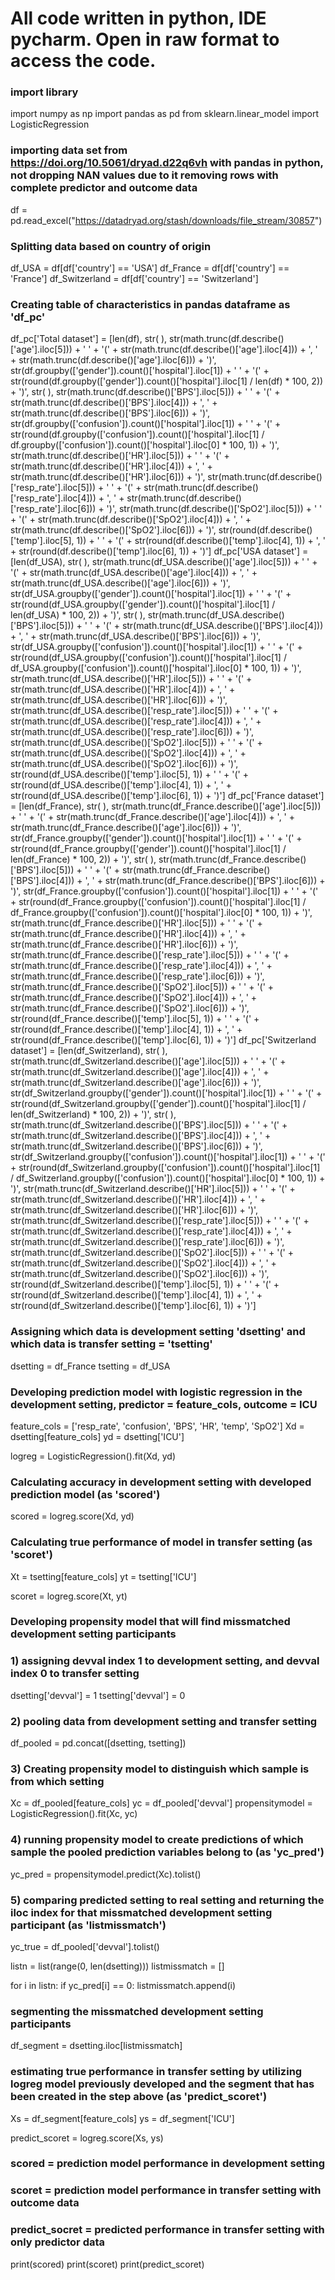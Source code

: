 # All code written in python, IDE pycharm. Open in raw format to access the code.

### import library
import numpy as np
import pandas as pd
from sklearn.linear_model import LogisticRegression

### importing data set from https://doi.org/10.5061/dryad.d22q6vh with pandas in python, not dropping NAN values due to it removing rows with complete predictor and outcome data
df = pd.read_excel("https://datadryad.org/stash/downloads/file_stream/30857")

### Splitting data based on country of origin
df_USA = df[df['country'] == 'USA']
df_France = df[df['country'] == 'France']
df_Switzerland = df[df['country'] == 'Switzerland']

### Creating table of characteristics in pandas dataframe as 'df_pc'
df_pc['Total dataset'] = [len(df),
                          str( ),
                          str(math.trunc(df.describe()['age'].iloc[5])) + ' ' + '(' + str(math.trunc(df.describe()['age'].iloc[4])) + ', ' + str(math.trunc(df.describe()['age'].iloc[6])) + ')',
                          str(df.groupby(['gender']).count()['hospital'].iloc[1]) + ' ' + '(' + str(round(df.groupby(['gender']).count()['hospital'].iloc[1] / len(df) * 100, 2)) + ')',
                          str( ),
                          str(math.trunc(df.describe()['BPS'].iloc[5])) + ' ' + '(' + str(math.trunc(df.describe()['BPS'].iloc[4])) + ', ' + str(math.trunc(df.describe()['BPS'].iloc[6])) + ')',
                          str(df.groupby(['confusion']).count()['hospital'].iloc[1]) + ' ' + '(' + str(round(df.groupby(['confusion']).count()['hospital'].iloc[1] / df.groupby(['confusion']).count()['hospital'].iloc[0] * 100, 1)) + ')',
                          str(math.trunc(df.describe()['HR'].iloc[5])) + ' ' + '(' + str(math.trunc(df.describe()['HR'].iloc[4])) + ', ' + str(math.trunc(df.describe()['HR'].iloc[6])) + ')',
                          str(math.trunc(df.describe()['resp_rate'].iloc[5])) + ' ' + '(' + str(math.trunc(df.describe()['resp_rate'].iloc[4])) + ', ' + str(math.trunc(df.describe()['resp_rate'].iloc[6])) + ')',
                          str(math.trunc(df.describe()['SpO2'].iloc[5])) + ' ' + '(' + str(math.trunc(df.describe()['SpO2'].iloc[4])) + ', ' + str(math.trunc(df.describe()['SpO2'].iloc[6])) + ')',
                          str(round(df.describe()['temp'].iloc[5], 1)) + ' ' + '(' + str(round(df.describe()['temp'].iloc[4], 1)) + ', ' + str(round(df.describe()['temp'].iloc[6], 1)) + ')']
df_pc['USA dataset'] = [len(df_USA),
                          str( ),
                          str(math.trunc(df_USA.describe()['age'].iloc[5])) + ' ' + '(' + str(math.trunc(df_USA.describe()['age'].iloc[4])) + ', ' + str(math.trunc(df_USA.describe()['age'].iloc[6])) + ')',
                          str(df_USA.groupby(['gender']).count()['hospital'].iloc[1]) + ' ' + '(' + str(round(df_USA.groupby(['gender']).count()['hospital'].iloc[1] / len(df_USA) * 100, 2)) + ')',
                          str( ),
                          str(math.trunc(df_USA.describe()['BPS'].iloc[5])) + ' ' + '(' + str(math.trunc(df_USA.describe()['BPS'].iloc[4])) + ', ' + str(math.trunc(df_USA.describe()['BPS'].iloc[6])) + ')',
                          str(df_USA.groupby(['confusion']).count()['hospital'].iloc[1]) + ' ' + '(' + str(round(df_USA.groupby(['confusion']).count()['hospital'].iloc[1] / df_USA.groupby(['confusion']).count()['hospital'].iloc[0] * 100, 1)) + ')',
                          str(math.trunc(df_USA.describe()['HR'].iloc[5])) + ' ' + '(' + str(math.trunc(df_USA.describe()['HR'].iloc[4])) + ', ' + str(math.trunc(df_USA.describe()['HR'].iloc[6])) + ')',
                          str(math.trunc(df_USA.describe()['resp_rate'].iloc[5])) + ' ' + '(' + str(math.trunc(df_USA.describe()['resp_rate'].iloc[4])) + ', ' + str(math.trunc(df_USA.describe()['resp_rate'].iloc[6])) + ')',
                          str(math.trunc(df_USA.describe()['SpO2'].iloc[5])) + ' ' + '(' + str(math.trunc(df_USA.describe()['SpO2'].iloc[4])) + ', ' + str(math.trunc(df_USA.describe()['SpO2'].iloc[6])) + ')',
                          str(round(df_USA.describe()['temp'].iloc[5], 1)) + ' ' + '(' + str(round(df_USA.describe()['temp'].iloc[4], 1)) + ', ' + str(round(df_USA.describe()['temp'].iloc[6], 1)) + ')']
df_pc['France dataset'] = [len(df_France),
                          str( ),
                          str(math.trunc(df_France.describe()['age'].iloc[5])) + ' ' + '(' + str(math.trunc(df_France.describe()['age'].iloc[4])) + ', ' + str(math.trunc(df_France.describe()['age'].iloc[6])) + ')',
                          str(df_France.groupby(['gender']).count()['hospital'].iloc[1]) + ' ' + '(' + str(round(df_France.groupby(['gender']).count()['hospital'].iloc[1] / len(df_France) * 100, 2)) + ')',
                          str( ),
                          str(math.trunc(df_France.describe()['BPS'].iloc[5])) + ' ' + '(' + str(math.trunc(df_France.describe()['BPS'].iloc[4])) + ', ' + str(math.trunc(df_France.describe()['BPS'].iloc[6])) + ')',
                          str(df_France.groupby(['confusion']).count()['hospital'].iloc[1]) + ' ' + '(' + str(round(df_France.groupby(['confusion']).count()['hospital'].iloc[1] / df_France.groupby(['confusion']).count()['hospital'].iloc[0] * 100, 1)) + ')',
                          str(math.trunc(df_France.describe()['HR'].iloc[5])) + ' ' + '(' + str(math.trunc(df_France.describe()['HR'].iloc[4])) + ', ' + str(math.trunc(df_France.describe()['HR'].iloc[6])) + ')',
                          str(math.trunc(df_France.describe()['resp_rate'].iloc[5])) + ' ' + '(' + str(math.trunc(df_France.describe()['resp_rate'].iloc[4])) + ', ' + str(math.trunc(df_France.describe()['resp_rate'].iloc[6])) + ')',
                          str(math.trunc(df_France.describe()['SpO2'].iloc[5])) + ' ' + '(' + str(math.trunc(df_France.describe()['SpO2'].iloc[4])) + ', ' + str(math.trunc(df_France.describe()['SpO2'].iloc[6])) + ')',
                          str(round(df_France.describe()['temp'].iloc[5], 1)) + ' ' + '(' + str(round(df_France.describe()['temp'].iloc[4], 1)) + ', ' + str(round(df_France.describe()['temp'].iloc[6], 1)) + ')']
df_pc['Switzerland dataset'] = [len(df_Switzerland),
                          str( ),
                          str(math.trunc(df_Switzerland.describe()['age'].iloc[5])) + ' ' + '(' + str(math.trunc(df_Switzerland.describe()['age'].iloc[4])) + ', ' + str(math.trunc(df_Switzerland.describe()['age'].iloc[6])) + ')',
                          str(df_Switzerland.groupby(['gender']).count()['hospital'].iloc[1]) + ' ' + '(' + str(round(df_Switzerland.groupby(['gender']).count()['hospital'].iloc[1] / len(df_Switzerland) * 100, 2)) + ')',
                          str( ),
                          str(math.trunc(df_Switzerland.describe()['BPS'].iloc[5])) + ' ' + '(' + str(math.trunc(df_Switzerland.describe()['BPS'].iloc[4])) + ', ' + str(math.trunc(df_Switzerland.describe()['BPS'].iloc[6])) + ')',
                          str(df_Switzerland.groupby(['confusion']).count()['hospital'].iloc[1]) + ' ' + '(' + str(round(df_Switzerland.groupby(['confusion']).count()['hospital'].iloc[1] / df_Switzerland.groupby(['confusion']).count()['hospital'].iloc[0] * 100, 1)) + ')',
                          str(math.trunc(df_Switzerland.describe()['HR'].iloc[5])) + ' ' + '(' + str(math.trunc(df_Switzerland.describe()['HR'].iloc[4])) + ', ' + str(math.trunc(df_Switzerland.describe()['HR'].iloc[6])) + ')',
                          str(math.trunc(df_Switzerland.describe()['resp_rate'].iloc[5])) + ' ' + '(' + str(math.trunc(df_Switzerland.describe()['resp_rate'].iloc[4])) + ', ' + str(math.trunc(df_Switzerland.describe()['resp_rate'].iloc[6])) + ')',
                          str(math.trunc(df_Switzerland.describe()['SpO2'].iloc[5])) + ' ' + '(' + str(math.trunc(df_Switzerland.describe()['SpO2'].iloc[4])) + ', ' + str(math.trunc(df_Switzerland.describe()['SpO2'].iloc[6])) + ')',
                          str(round(df_Switzerland.describe()['temp'].iloc[5], 1)) + ' ' + '(' + str(round(df_Switzerland.describe()['temp'].iloc[4], 1)) + ', ' + str(round(df_Switzerland.describe()['temp'].iloc[6], 1)) + ')']

### Assigning which data is development setting 'dsetting' and which data is transfer setting = 'tsetting'
dsetting = df_France
tsetting = df_USA

### Developing prediction model with logistic regression in the development setting, predictor = feature_cols, outcome = ICU
feature_cols = ['resp_rate', 'confusion', 'BPS', 'HR', 'temp', 'SpO2']
Xd = dsetting[feature_cols]
yd = dsetting['ICU']

logreg = LogisticRegression().fit(Xd, yd)

### Calculating accuracy in development setting with developed prediction model (as 'scored')
scored = logreg.score(Xd, yd)

### Calculating true performance of model in transfer setting (as 'scoret')
Xt = tsetting[feature_cols]
yt = tsetting['ICU']

scoret = logreg.score(Xt, yt)

### Developing propensity model that will find missmatched development setting participants
### 1) assigning devval index 1 to development setting, and devval index 0 to transfer setting
dsetting['devval'] = 1
tsetting['devval'] = 0

### 2) pooling data from development setting and transfer setting
df_pooled = pd.concat([dsetting, tsetting])

### 3) Creating propensity model to distinguish which sample is from which setting
Xc = df_pooled[feature_cols]
yc = df_pooled['devval']
propensitymodel = LogisticRegression().fit(Xc, yc)

### 4) running propensity model to create predictions of which sample the pooled prediction variables belong to (as 'yc_pred')
yc_pred = propensitymodel.predict(Xc).tolist()

### 5) comparing predicted setting to real setting and returning the iloc index for that missmatched development setting participant (as 'listmissmatch')
yc_true = df_pooled['devval'].tolist()

listn = list(range(0, len(dsetting)))
listmissmatch = []

for i in listn:
    if yc_pred[i] == 0:
        listmissmatch.append(i)

### segmenting the missmatched development setting participants
df_segment = dsetting.iloc[listmissmatch]

### estimating true performance in transfer setting by utilizing logreg model previously developed and the segment that has been created in the step above (as 'predict_scoret')
Xs = df_segment[feature_cols]
ys = df_segment['ICU']

predict_scoret = logreg.score(Xs, ys)

### scored = prediction model performance in development setting
### scoret = prediction model performance in transfer setting with outcome data
### predict_socret = predicted performance in transfer setting with only predictor data

print(scored)
print(scoret)
print(predict_scoret)






